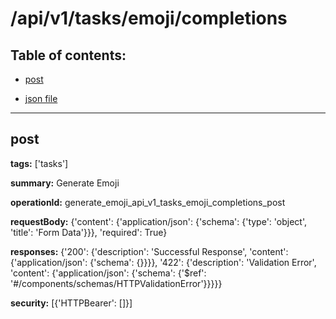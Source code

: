 # /api/v1/tasks/emoji/completions

## Table of contents:
- [post](#post)

- [json file](./_api_v1_tasks_emoji_completions.json)

---
<a name="post"></a>
## post

**tags:** ['tasks']

**summary:** Generate Emoji

**operationId:** generate_emoji_api_v1_tasks_emoji_completions_post

**requestBody:** {'content': {'application/json': {'schema': {'type': 'object', 'title': 'Form Data'}}}, 'required': True}

**responses:** {'200': {'description': 'Successful Response', 'content': {'application/json': {'schema': {}}}}, '422': {'description': 'Validation Error', 'content': {'application/json': {'schema': {'$ref': '#/components/schemas/HTTPValidationError'}}}}}

**security:** [{'HTTPBearer': []}]

